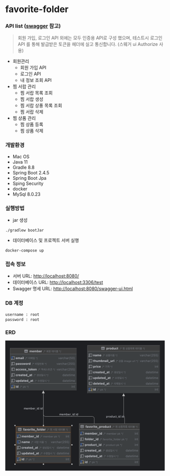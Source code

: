 # favorite-folder

### API list ([swagger](http://localhost:8080/swagger-ui.html) 참고)
> 회원 가입, 로그인 API 외에는 모두 인증용 API로 구성 했으며, 테스트시 로그인 API 를 통해 발급받은 토큰을 헤더에 실고 통신합니다. (스웨거 ui Authorize 사용)
- 회원관리 
  - 회원 가입 API 
  - 로그인 API
  - 내 정보 조회 API
- 찜 서랍 관리
  - 찜 서랍 목록 조회
  - 찜 서랍 생성
  - 찜 서랍 상풍 목록 조회
  - 찜 서랍 삭제
- 찜 상품 관리
  - 찜 상품 등록
  - 찜 상품 삭제


### 개발환경

- Mac OS
- Java 11  
- Gradle 8.8
- Spring Boot 2.4.5
- Spring Boot Jpa
- Sping Security
- docker
- MySql 8.0.23

### 실행방법

- jar 생성

```shell
./gradlew bootJar
```

- 데이터베이스 및 프로젝트 서버 실행

```shell
docker-compose up
```


### 접속 정보

* 서버 URL: <http://localhost:8080/>
* 데이터베이스 URL: <http://localhost:3306/test>
* Swagger 명세 URL: <http://localhost:8080/swagger-ui.html>

### DB 계정 
```shell
username : root
password : root 
```
### ERD

![image](diagram.png)
